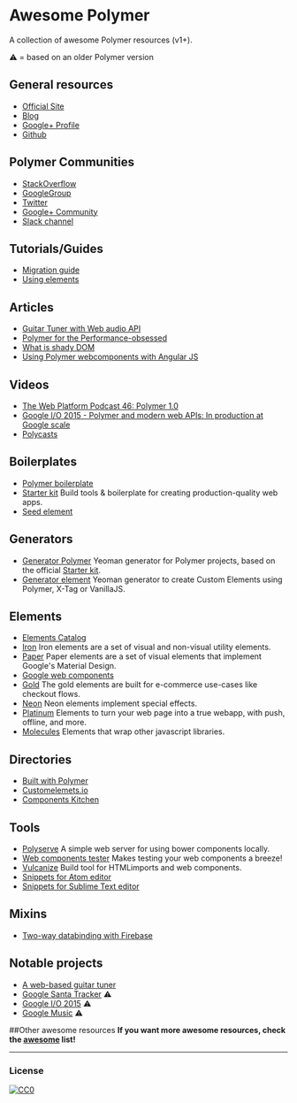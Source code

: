 # Awesome Polymer
A collection of awesome Polymer resources (v1+).

:warning: = based on an older Polymer version 

## General resources
* [Official Site](https://www.polymer-project.org)
* [Blog](https://blog.polymer-project.org/)
* [Google+ Profile](https://plus.google.com/+PolymerProject/)
* [Github](https://github.com/polymer)

## Polymer Communities
* [StackOverflow](http://stackoverflow.com/questions/tagged/polymer)
* [GoogleGroup](https://groups.google.com/forum/#!forum/polymer-dev)
* [Twitter](https://twitter.com/polymer)
* [Google+ Community](https://plus.google.com/u/1/communities/115626364525706131031)
* [Slack channel](http://polymer-slack.herokuapp.com/)

## Tutorials/Guides
* [Migration guide](https://www.polymer-project.org/1.0/docs/migration.html)
* [Using elements](https://elements.polymer-project.org/guides/using-elements)

## Articles
* [Guitar Tuner with Web audio API](https://aerotwist.com/blog/guitar-tuner/)
* [Polymer for the Performance-obsessed](https://aerotwist.com/blog/polymer-for-the-performance-obsessed/)
* [What is shady DOM](https://www.polymer-project.org/1.0/articles/shadydom.html)
* [Using Polymer webcomponents with Angular JS](http://jcrowther.io/2015/05/26/using-polymer-webcomponents-with-angular-js/)

## Videos
* [The Web Platform Podcast 46: Polymer 1.0](https://www.youtube.com/watch?v=d9tNO3n0RlM)
* [Google I/O 2015 - Polymer and modern web APIs: In production at Google scale](https://www.youtube.com/watch?v=fD2As5RmM8Q)
* [Polycasts](https://www.youtube.com/playlist?list=PLOU2XLYxmsII5c3Mgw6fNYCzaWrsM3sMN)

## Boilerplates
* [Polymer boilerplate](https://github.com/webcomponents/polymer-boilerplate)
* [Starter kit](https://developers.google.com/web/tools/polymer-starter-kit/) Build tools & boilerplate for creating production-quality web apps.
* [Seed element](https://github.com/polymerlabs/seed-element)

## Generators
* [Generator Polymer](https://github.com/yeoman/generator-polymer) Yeoman generator for Polymer projects, based on the official [Starter kit](https://developers.google.com/web/tools/polymer-starter-kit/).
* [Generator element](https://www.npmjs.com/package/generator-element) Yeoman generator to create Custom Elements using Polymer, X-Tag or VanillaJS.

## Elements
* [Elements Catalog](https://elements.polymer-project.org/) 
 * [Iron](https://elements.polymer-project.org/browse?package=iron-elements) Iron elements are a set of visual and non-visual utility elements.
 * [Paper](https://elements.polymer-project.org/browse?package=paper-elements) Paper elements are a set of visual elements that implement Google's Material Design.
 * [Google web components](https://elements.polymer-project.org/browse?package=google-web-components) 
 * [Gold](https://elements.polymer-project.org/browse?package=gold-elements) The gold elements are built for e-commerce use-cases like checkout flows.
 * [Neon](https://elements.polymer-project.org/browse?package=neon-elements) Neon elements implement special effects.
 * [Platinum](https://elements.polymer-project.org/browse?package=platinum-elements) Elements to turn your web page into a true webapp, with push, offline, and more.
 * [Molecules](https://elements.polymer-project.org/browse?package=molecules) Elements that wrap other javascript libraries.

## Directories
* [Built with Polymer](http://builtwithpolymer.org/)
* [Customelemets.io](http://customelements.io/)
* [Components Kitchen](http://component.kitchen/)

## Tools
* [Polyserve](https://github.com/polymerlabs/polyserve) A simple web server for using bower components locally.
* [Web components tester](https://github.com/Polymer/web-component-tester) Makes testing your web components a breeze!
* [Vulcanize](https://github.com/Polymer/vulcanize) Build tool for HTMLimports and web components.
* [Snippets for Atom editor](https://atom.io/packages/polymer-snippets)
* [Snippets for Sublime Text editor](https://packagecontrol.io/packages/Polymer%20%26%20Web%20Component%20Snippets)

## Mixins
* [Two-way databinding with Firebase](https://github.com/divshot/polymerfire)

## Notable projects 
* [A web-based guitar tuner](https://github.com/GoogleChrome/guitar-tuner)
* [Google Santa Tracker](https://github.com/google/santa-tracker-web) :warning:
* [Google I/O 2015](https://events.google.com/io2015/) :warning:
* [Google Music](https://play.google.com/) :warning:


##Other awesome resources
**If you want more awesome resources, check the [awesome](https://github.com/sindresorhus/awesome) list!**

---

### License

[![CC0](http://i.creativecommons.org/p/zero/1.0/88x31.png)](http://creativecommons.org/publicdomain/zero/1.0/)
